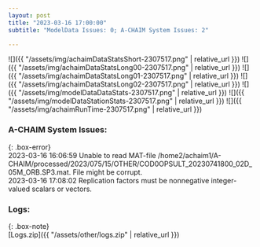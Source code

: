 ```yaml
---
layout: post
title: "2023-03-16 17:00:00"
subtitle: "ModelData Issues: 0; A-CHAIM System Issues: 2"

---
```


![]({{ "/assets/img/achaimDataStatsShort-2307517.png" | relative_url }})
![]({{ "/assets/img/achaimDataStatsLong00-2307517.png" | relative_url }})
![]({{ "/assets/img/achaimDataStatsLong01-2307517.png" | relative_url }})
![]({{ "/assets/img/achaimDataStatsLong02-2307517.png" | relative_url }})
![]({{ "/assets/img/modelDataDataStats-2307517.png" | relative_url }})
![]({{ "/assets/img/modelDataStationStats-2307517.png" | relative_url }})
![]({{ "/assets/img/achaimRunTime-2307517.png" | relative_url }})


### A-CHAIM System Issues:  
  
{: .box-error}  
2023-03-16 16:06:59 Unable to read MAT-file /home2/achaim1/A-CHAIM/processed/2023/075/15/OTHER/COD0OPSULT_20230741800_02D_05M_ORB.SP3.mat. File might be corrupt.  
2023-03-16 17:08:02 Replication factors must be nonnegative integer-valued scalars or vectors.  

### Logs:  
  
{: .box-note}  
[Logs.zip]({{ "/assets/other/logs.zip" | relative_url }})  
